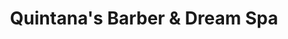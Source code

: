 ---
title: "Quintana's Barber & Dream Spa"
url: /cleveland-heights/quintanas-barber-and-dream-spa/
shop: hairdresser
---